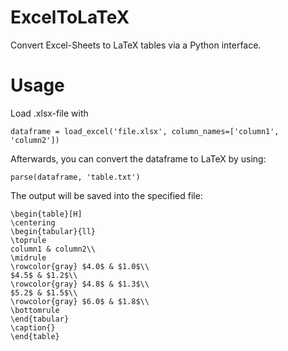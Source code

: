 # ExcelToLaTeX
Convert Excel-Sheets to LaTeX tables via a Python interface.

# Usage
Load .xlsx-file with 
```lang_python
dataframe = load_excel('file.xlsx', column_names=['column1', 'column2'])
```
Afterwards, you can convert the dataframe to LaTeX by using:
```lang_python
parse(dataframe, 'table.txt')
```
The output will be saved into the specified file:
```
\begin{table}[H]
\centering
\begin{tabular}{ll}
\toprule
column1 & column2\\ 
\midrule
\rowcolor{gray} $4.0$ & $1.0$\\
$4.5$ & $1.2$\\
\rowcolor{gray} $4.8$ & $1.3$\\
$5.2$ & $1.5$\\
\rowcolor{gray} $6.0$ & $1.8$\\
\bottomrule
\end{tabular}
\caption{}
\end{table}
```
